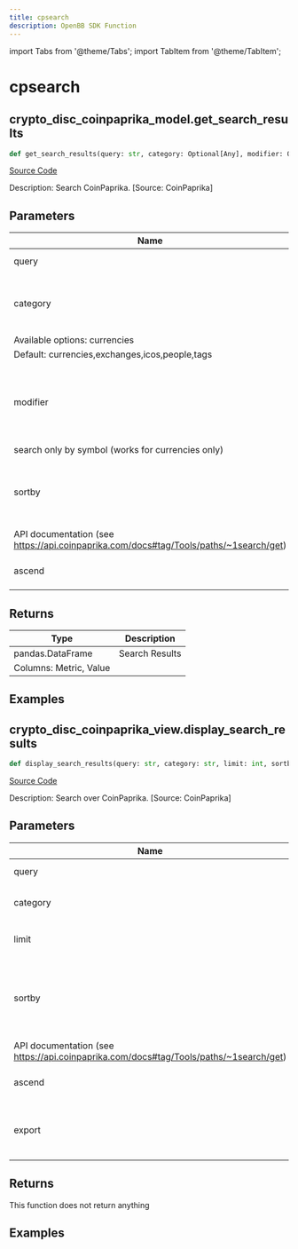```yaml
---
title: cpsearch
description: OpenBB SDK Function
---
```


import Tabs from '@theme/Tabs';
import TabItem from '@theme/TabItem';

# cpsearch

<Tabs>
<TabItem value="model" label="Model" default>

## crypto_disc_coinpaprika_model.get_search_results

```python title='openbb_terminal/cryptocurrency/discovery/coinpaprika_model.py'
def get_search_results(query: str, category: Optional[Any], modifier: Optional[Any], sortby: str, ascend: bool) -> DataFrame:
```
[Source Code](https://github.com/OpenBB-finance/OpenBBTerminal/tree/main/openbb_terminal/cryptocurrency/discovery/coinpaprika_model.py#L27)

Description: Search CoinPaprika. [Source: CoinPaprika]

## Parameters

| Name | Type | Description | Default | Optional |
| ---- | ---- | ----------- | ------- | -------- |
| query | str | phrase for search | None | False |
| category | Optional[Any] | one or more categories (comma separated) to search.
Available options: currencies|exchanges|icos|people|tags
Default: currencies,exchanges,icos,people,tags | currencies | False |
| modifier | Optional[Any] | set modifier for search results. Available options: symbol_search -
search only by symbol (works for currencies only) | None | False |
| sortby | str | Key to sort data. The table can be sorted by every of its columns. Refer to
API documentation (see https://api.coinpaprika.com/docs#tag/Tools/paths/~1search/get) | None | False |
| ascend | bool | Flag to sort data descending | None | False |

## Returns

| Type | Description |
| ---- | ----------- |
| pandas.DataFrame | Search Results
Columns: Metric, Value |

## Examples



</TabItem>
<TabItem value="view" label="View">

## crypto_disc_coinpaprika_view.display_search_results

```python title='openbb_terminal/cryptocurrency/discovery/coinpaprika_view.py'
def display_search_results(query: str, category: str, limit: int, sortby: str, ascend: bool, export: str) -> None:
```
[Source Code](https://github.com/OpenBB-finance/OpenBBTerminal/tree/main/openbb_terminal/cryptocurrency/discovery/coinpaprika_view.py#L16)

Description: Search over CoinPaprika. [Source: CoinPaprika]

## Parameters

| Name | Type | Description | Default | Optional |
| ---- | ---- | ----------- | ------- | -------- |
| query | str | Search query | None | False |
| category | str | Categories to search: currencies|exchanges|icos|people|tags|all. Default: all | all | False |
| limit | int | Number of records to display | None | False |
| sortby | str | Key to sort data. The table can be sorted by every of its columns. Refer to
API documentation (see https://api.coinpaprika.com/docs#tag/Tools/paths/~1search/get) | None | False |
| ascend | bool | Flag to sort data descending | None | False |
| export | str | Export dataframe data to csv,json,xlsx file | None | False |

## Returns

This function does not return anything

## Examples



</TabItem>
</Tabs>